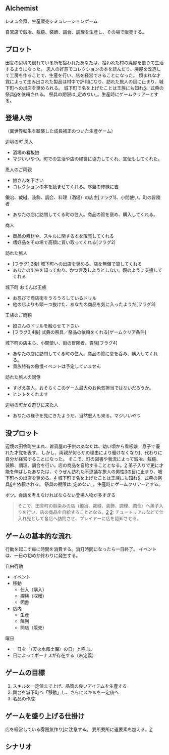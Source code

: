 Alchemist
---

レミュ金風、生産販売シミュレーションゲーム

自営店で鍛冶、裁縫、装飾、調合、調理を生産し、その場で販売する。

プロット
---
田舎の辺境で倒れている所を拾われたあなたは、拾われた村の廃屋を借りて生活するようになった。
恩人の好意でコレクションの本を読んだり、廃屋を改造して工房を作ることで、生産を行い、店を経営できることになった。
類まれな才覚によって生み出された製品は村中で評判になり、訪れた旅人の目に止まり、城下町への出店を奨められる。
城下町で名を上げたことは王族にも知れ[5]、式典の祭具[6]を依頼される。
祭具の期限は_定めない_。生産時にゲームクリアーとする。

[1]: あなたは「戦闘経験が無く」「弱そうに見える」。そして、手先が器用で、目がよく効いた。

登場人物
---
（異世界転生を踏襲した成長補正のついた生産ゲーム）

辺境の町
  恩人
  * 酒場の看板娘
  * マジいいやつ。町での生活や店の経営に協力してくれ、宣伝もしてくれた。

  恩人のご両親
  * 娘さんを下さい
  * コレクションの本を読ませてくれる。序盤の修練に吉

  鍛冶、裁縫、装飾、調合、料理（酒場）の店主[フラグ1]、小間使い。町の冒険者
  * あなたの店に訪問してくる町の住人。商品の質を褒め、購入してくれる。

  商人
  * 商品の素材や、スキルに関する本を販売してくれる
  * 嗜好品をその場で高額に買い取ってくれる[フラグ2]
  
  訪れた旅人
  * [フラグ1,2後] 城下町への出店を奨める、店を無償で貸してくれる
  * あなたの出生を知っており、かつ言及しようとしない。親のように支援してくれる

城下町
  おてんば王族
  * お忍びで商店街をうろうろしているドリル
  * 他の店よりも頭一つ抜けた、あなたの商品を気に入ったようだ[フラグ3]
  
  王族のご両親
  * 娘さんのドリルを触らせて下さい
  * [フラグ3,4後] 式典の祭具／祭品の依頼をくれる[ゲームクリア条件]
  
  城下町の店主ら、小間使い、街の冒険者。貴族[フラグ4]
  * あなたの店に訪問してくる町の住人。商品の質に息を呑み、購入してくれる。
  * 貴族特有の傲慢イベントは予定していません
  
  訪れた旅人の同僚
  * すげえ美人。おそらくこのゲーム最大のお色気担当ではないだろうか。
  * ヒントをくれます

  辺境の町から遊びに来た人
  * あなたの様子を見にきたようだ。当然恩人も来る。マジいいやつ

没プロット
---
辺境の田舎町生まれ、雑貨屋の子供のあなたは、幼い頃から看板娘／息子で優れた才覚を表す。
しかし、両親が何らかの理由により働けなくなり[1]、代わりに自分が経営することになった。
そこで、町の図書や我流によって鍛冶、裁縫、装飾、調理、調合を行い。店の商品を自給することとなる。[2]
弟子入りで更に才能を伸ばしたあなたは、ぐうぜん訪れた不思議な旅人の男性[3]の目に止まり、城下町への出店を奨める。[4]
城下町で名を上げたことは王族にも知れ[5]、式典の祭具[6]を依頼される。
祭具の期限は_定めない_。生産時にゲームクリアーとする。

[1]: 村がモンスターに襲われる、突然失踪する、病に倒れる。など、[3]と絡めるなら２番目が有力か
[2]: 図書館は城下町のような裕福な地域にしか存在しない。行商人などが持ってくる本や、両親のコレクションを頼る。
[3]: 物語の鍵になる人物。この小シナリオ外の大シナリオの人物を採用する。
[4]: 断った場合は、プレイヤー任意のタイミングで城下町へ訪問する。
[5]: 来店客におてんば王族を紛れさせておく（名乗らないが風格があるタイプ）。
[6]: スキルによって生産を求められるアイテムが変わる

ボツ。会話を考えなければならない登場人物が多すぎる
> そこで、田舎町の馴染みの店（鍛冶、裁縫、装飾、調理、調合）へ弟子入りを行い、店の商品を自給することとなる。[2]
> [2]: チュートリアルなどで仕入れ先として各店へ訪問させ、プレイヤーに店を認知させる。

ゲームの基本的な流れ
---

行動を起こす毎に時間を消費する。消灯時間になったら一日終了。
イベントは、一日の初めか終わりに発生する。

自由行動
* イベント
* 移動
  * 仕入（購入）
  * 探検（収穫）
  * 図書
* 店内
  * 生産
  * 陳列
  * 開店（販売）

曜日
* 一日を「（天火水風土魔）の日」と呼ぶ。
* 日によってボーナスが存在する（未定義）

ゲームの目標
---
1. スキルを一定値まで上げ、品質の良いアイテムを生産する
2. 舞台を城下町へ「移動」し、さらにスキルを一定値へ
3. 名品の作成

ゲームを盛り上げる仕掛け
---
店を経営している雰囲気作り[1]に注意する。
要所要所に運要素を加える。[2]

[1]: 田舎町で嗜好品や超名品は買い手が見つからない（前者は登場人物によって話が変わりそうだが）。季節によって料理の売れ行きが変化する。催事に特需が生まれる（あらかじめ生産品にタグを付ける。催事はタグを見て客の購入率に補正を加える）。
[2]: 儲かるけど損もしやすい。みたいなのは積極的に用意したい

シナリオ
---
